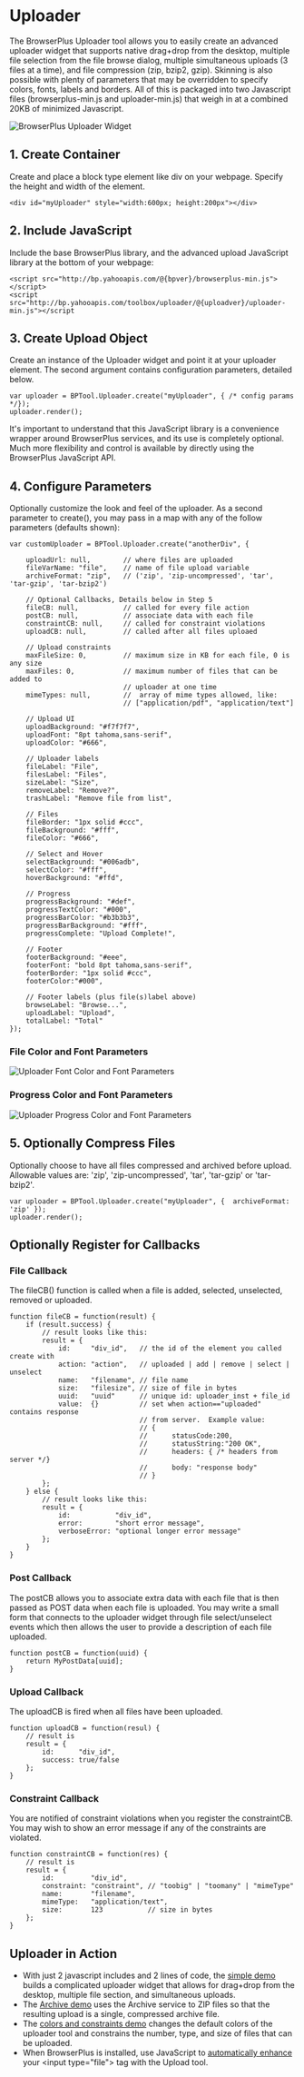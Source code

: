 # Uploader

The BrowserPlus Uploader tool allows you to easily create an advanced uploader widget that supports native drag+drop from the
desktop, multiple file selection from the file browse dialog, multiple simultaneous uploads (3 files at a time), and file compression
(zip, bzip2, gzip). Skinning is also possible with plenty of parameters that may be overridden to specify colors, fonts, labels and
borders. All of this is packaged into two Javascript files (browserplus-min.js and uploader-min.js) that weigh in at a combined 20KB
of minimized Javascript.

![BrowserPlus Uploader Widget](/i/w/uploader.jpg)

## 1. Create Container

Create and place a block type element like div on your webpage. Specify the height and width of the element.

    <div id="myUploader" style="width:600px; height:200px"></div>  

## 2. Include JavaScript

Include the base BrowserPlus library, and the advanced upload JavaScript library at the bottom of your webpage:

    <script src="http://bp.yahooapis.com/@{bpver}/browserplus-min.js"></script>  
    <script src="http://bp.yahooapis.com/toolbox/uploader/@{uploadver}/uploader-min.js"></script

## 3. Create Upload Object

Create an instance of the Uploader widget and point it at your uploader element. The second argument contains
configuration parameters, detailed below.

    var uploader = BPTool.Uploader.create("myUploader", { /* config params */});  
    uploader.render();  

It's important to understand that this JavaScript library is a convenience wrapper around BrowserPlus services, and
its use is completely optional. Much more flexibility and control is available by directly using the BrowserPlus
JavaScript API.

## 4. Configure Parameters

Optionally customize the look and feel of the uploader. As a second parameter to create(), you may pass in a map
with any of the follow parameters (defaults shown):

~~~~
var customUploader = BPTool.Uploader.create("anotherDiv", {  
  
    uploadUrl: null,        // where files are uploaded  
    fileVarName: "file",    // name of file upload variable  
    archiveFormat: "zip",   // ('zip', 'zip-uncompressed', 'tar', 'tar-gzip', 'tar-bzip2')
  
    // Optional Callbacks, Details below in Step 5  
    fileCB: null,           // called for every file action  
    postCB: null,           // associate data with each file  
    constraintCB: null,     // called for constraint violations  
    uploadCB: null,         // called after all files uploaed  
  
    // Upload constraints  
    maxFileSize: 0,         // maximum size in KB for each file, 0 is any size  
    maxFiles: 0,            // maximum number of files that can be added to  
                            // uploader at one time  
    mimeTypes: null,        //  array of mime types allowed, like:  
                            // ["application/pdf", "application/text"]  
  
    // Upload UI  
    uploadBackground: "#f7f7f7",  
    uploadFont: "8pt tahoma,sans-serif",  
    uploadColor: "#666",  
      
    // Uploader labels  
    fileLabel: "File",  
    filesLabel: "Files",  
    sizeLabel: "Size",  
    removeLabel: "Remove?",  
    trashLabel: "Remove file from list",  
  
    // Files  
    fileBorder: "1px solid #ccc",  
    fileBackground: "#fff",  
    fileColor: "#666",  
  
    // Select and Hover  
    selectBackground: "#006adb",  
    selectColor: "#fff",  
    hoverBackground: "#ffd",  
  
    // Progress  
    progressBackground: "#def",  
    progressTextColor: "#000",  
    progressBarColor: "#b3b3b3",  
    progressBarBackground: "#fff",  
    progressComplete: "Upload Complete!",  
  
    // Footer  
    footerBackground: "#eee",  
    footerFont: "bold 8pt tahoma,sans-serif",  
    footerBorder: "1px solid #ccc",  
    footerColor:"#000",  
  
    // Footer labels (plus file(s)label above)  
    browseLabel: "Browse...",  
    uploadLabel: "Upload",  
    totalLabel: "Total"  
});  
~~~~

### File Color and Font Parameters

![Uploader Font Color and Font Parameters](/i/w/uploader-params.jpg)

### Progress Color and Font Parameters

![Uploader Progress Color and Font Parameters](/i/w/uploader-progress.jpg)

## 5. Optionally Compress Files

Optionally choose to have all files compressed and archived before upload. Allowable values
are: 'zip', 'zip-uncompressed', 'tar', 'tar-gzip' or 'tar-bzip2'.

    var uploader = BPTool.Uploader.create("myUploader", {  archiveFormat: 'zip' });  
    uploader.render();  

## Optionally Register for Callbacks

### File Callback

The fileCB() function is called when a file is added, selected, unselected, removed or uploaded.

~~~~
function fileCB = function(result) {  
    if (result.success) {  
        // result looks like this:  
        result = {  
            id:     "div_id",   // the id of the element you called create with  
            action: "action",   // uploaded | add | remove | select | unselect  
            name:   "filename", // file name  
            size:   "filesize", // size of file in bytes  
            uuid:   "uuid"      // unique id: uploader_inst + file_id  
            value:  {}          // set when action=="uploaded" contains response  
                                // from server.  Example value:   
                                // {  
                                //      statusCode:200,  
                                //      statusString:"200 OK",  
                                //      headers: { /* headers from server */}  
                                //      body: "response body"   
                                // }  
        };  
    } else {  
        // result looks like this:  
        result = {  
            id:           "div_id",  
            error:        "short error message",  
            verboseError: "optional longer error message"  
        };  
    }  
}  
~~~~

### Post Callback

The postCB allows you to associate extra data with each file that is then passed as POST data when each file is
uploaded. You may write a small form that connects to the uploader widget through file select/unselect events
which then allows the user to provide a description of each file uploaded.

    function postCB = function(uuid) {  
        return MyPostData[uuid];  
    } 


### Upload Callback

The uploadCB is fired when all files have been uploaded.

~~~~
function uploadCB = function(resul) {  
    // result is  
    result = {  
        id:      "div_id",  
        success: true/false  
    };  
}  
~~~~

### Constraint Callback

You are notified of constraint violations when you register the constraintCB. You may wish to show an error
message if any of the constraints are violated.

~~~~
function constraintCB = function(res) {  
    // result is  
    result = {  
        id:         "div_id",  
        constraint: "constraint", // "toobig" | "toomany" | "mimeType"  
        name:       "filename",  
        mimeType:   "application/text",  
        size:       123           // size in bytes  
    };  
}
~~~~

## Uploader in Action

* With just 2 javascript includes and 2 lines of code, the [simple demo](/widgets/uploader/standalone) builds a
  complicated uploader widget that allows for drag+drop from the desktop, multiple file section, and simultaneous
  uploads.
* The [Archive demo](/widgets/uploader/zipper) uses the Archive service to ZIP files so that the resulting upload is a
  single, compressed archive file.
* The [colors and constraints demo](/widgets/uploader/colors) changes the default colors of the uploader tool and
  constrains the number, type, and size of files that can be uploaded.
* When BrowserPlus is installed, use JavaScript to [automatically enhance](/widgets/uploader/progressive) your
  &lt;input type="file"&gt; tag with the Upload tool.